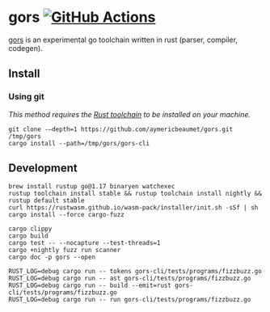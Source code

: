 # gors [![GitHub Actions](https://github.com/aymericbeaumet/gors/actions/workflows/ci.yml/badge.svg)](https://github.com/aymericbeaumet/gors/actions/workflows/ci.yml)

[gors](https://github.com/aymericbeaumet/gors) is an experimental go toolchain
written in rust (parser, compiler, codegen).

## Install

### Using git

_This method requires the [Rust
toolchain](https://www.rust-lang.org/tools/install) to be installed on your
machine._

```
git clone -–depth=1 https://github.com/aymericbeaumet/gors.git /tmp/gors
cargo install --path=/tmp/gors/gors-cli
```

## Development

```
brew install rustup go@1.17 binaryen watchexec
rustup toolchain install stable && rustup toolchain install nightly && rustup default stable
curl https://rustwasm.github.io/wasm-pack/installer/init.sh -sSf | sh
cargo install --force cargo-fuzz
```

```
cargo clippy
cargo build
cargo test -- --nocapture --test-threads=1
cargo +nightly fuzz run scanner
cargo doc -p gors --open
```

```
RUST_LOG=debug cargo run -- tokens gors-cli/tests/programs/fizzbuzz.go
RUST_LOG=debug cargo run -- ast gors-cli/tests/programs/fizzbuzz.go
RUST_LOG=debug cargo run -- build --emit=rust gors-cli/tests/programs/fizzbuzz.go
RUST_LOG=debug cargo run -- run gors-cli/tests/programs/fizzbuzz.go
```
